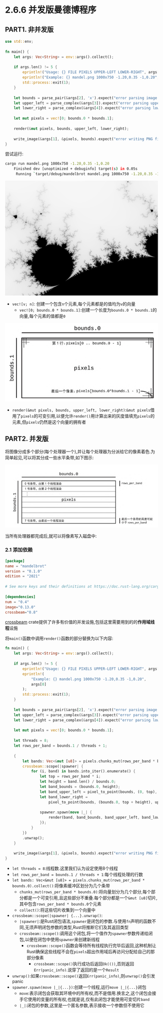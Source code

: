 # 2.6.6 并发版曼德博程序

## PART1. 非并发版

```rust
use std::env;

fn main() {
    let args: Vec<String> = env::args().collect();

    if args.len() != 5 {
        eprintln!("Usage: {} FILE PIXELS UPPER-LEFT LOWER-RIGHT", args[0]);
        eprintln!("Example: {} mandel.png 1000x750 -1.20,0.35 -1,0.20", args[0]);
        std::process::exit(1);
    }

    let bounds = parse_pair(&args[2], 'x').expect("error parsing image dimensions");
    let upper_left = parse_complex(&args[3]).expect("error parsing upper left corner point");
    let lower_right = parse_complex(&args[4]).expect("error parsing lower right corner point");

    let mut pixels = vec![0; bounds.0 * bounds.1];

    render(&mut pixels, bounds, upper_left, lower_right);

    write_image(&args[1], &pixels, bounds).expect("error writing PNG file");
}
```

尝试运行:

```bash
cargo run mandel.png 1000x750 -1.20,0.35 -1,0.20
    Finished dev [unoptimized + debuginfo] target(s) in 0.05s
     Running `target/debug/mandelbrot mandel.png 1000x750 -1.20,0.35 -1,0.20`
```

![运行结果](../code/mandelbrot/mandel.png)

- `vec![v; n]`: 创建一个包含`n`个元素,每个元素都是的值均为`v`的向量
  - `vec![0; bounds.0 * bounds.1]`:创建一个长度为`bounds.0 * bounds.1`的向量,每个元素的值都是`0`

![使用向量作为矩形像素阵列](./img/使用向量作为矩形像素阵列.png)

- `render(&mut pixels, bounds, upper_left, lower_right)`:`&mut pixels`借用了`pixels`的可变引用,以便允许`render()`用计算出来的灰度值填充`pixels`的元素,但`pixels`仍然是这个向量的拥有者

## PART2. 并发版

将图像分成多个部分(每个处理器一个),并让每个处理器为分派给它的像素着色.为简单起见,可以将其分成一些水平条带,如下图示:

![将像素缓冲区划分为一些条带以进行并行渲染](./img/将像素缓冲区划分为一些条带以进行并行渲染.png)

当所有处理器都完成后,就可以将像素写入磁盘中:

### 2.1 添加依赖

```toml
[package]
name = "mandelbrot"
version = "0.1.0"
edition = "2021"

# See more keys and their definitions at https://doc.rust-lang.org/cargo/reference/manifest.html

[dependencies]
num = "0.4"
image="0.13.0"
crossbeam="0.8"
```

[crossbeam](https://crates.io/crates/crossbeam) crate提供了许多有价值的并发设施,包括这里需要用到的的**作用域线程**设施

将`main()`函数中调用`render()`函数的部分替换为以下内容:

```rust
fn main() {
    let args: Vec<String> = env::args().collect();

    if args.len() != 5 {
        eprintln!("Usage: {} FILE PIXELS UPPER-LEFT LOWER-RIGHT", args[0]);
        eprintln!(
            "Example: {} mandel.png 1000x750 -1.20,0.35 -1,0.20",
            args[0]
        );
        std::process::exit(1);
    }

    let bounds = parse_pair(&args[2], 'x').expect("error parsing image dimensions");
    let upper_left = parse_complex(&args[3]).expect("error parsing upper left corner point");
    let lower_right = parse_complex(&args[4]).expect("error parsing lower right corner point");

    let mut pixels = vec![0; bounds.0 * bounds.1];

    let threads = 8;
    let rows_per_band = bounds.1 / threads + 1;

    {
        let bands: Vec<&mut [u8]> = pixels.chunks_mut(rows_per_band * bounds.0).collect();
        crossbeam::scope(|spawner| {
            for (i, band) in bands.into_iter().enumerate() {
                let top = rows_per_band * i;
                let height = band.len() / bounds.0;
                let band_bounds = (bounds.0, height);
                let band_upper_left = pixel_to_point(bounds, (0, top), upper_left, lower_right);
                let band_lower_right =
                    pixel_to_point(bounds, (bounds.0, top + height), upper_left, lower_right);

                spawner.spawn(move |_| {
                    render(band, band_bounds, band_upper_left, band_lower_right);
                });
            }
        })
        .unwrap();
    }

    write_image(&args[1], &pixels, bounds).expect("error writing PNG file");
}
```

- `let threads = 8`:线程数.这里我们认为设定使用8个线程
- `let rows_per_band = bounds.1 / threads + 1`:每个线程处理的行数
- `let bands: Vec<&mut [u8]> = pixels.chunks_mut(rows_per_band * bounds.0).collect()`:将像素缓冲区划分为几个条带
  - `chunks_mut(rows_per_band * bounds.0)`:将向量划分为几个部分,每个部分都是一个可变引用,且这些部分不重叠.每个部分都是一个`&mut [u8]`切片,其中包含`rows_per_band * bounds.0`个元素
  - `collect()`:将这些切片收集到一个向量中
- `crossbeam::scope(|spawner| {...}.unwrap()`:
  - `|spawner|`:是Rust闭包语法,`spawner`是闭包的参数.与使用`fn`声明的函数不同,无须声明闭包参数的类型,Rust将推断它们及其返回类型
  - `crossbeam::scope()`:调用这个闭包,将一个值作为`spawner`参数传递给闭包,以便在闭包中使用`spawner`来创建新线程
    - `crossbeam::scope()`函数会等待所有线程执行完毕后返回,这种机制让Rust确保这些线程不会在`pixels`超出作用域后再访问分配给自己的那部分像素
      - `crossbeam::scope()`执行成功后返回`Ok(())`,否则返回`Err(panic_info)`.说穿了返回的是一个`Result`
- `unwrap()`:如果`crossbeam::scope()`返回`Err(panic_info)`,则`unwrap()`会引发panic
- `spawner.spawn(move |_|{...})`:创建一个线程,运行`move |_|{...}`闭包
  - `move`:表示闭包会获取其环境中的所有权,而不是借用.换言之,这个闭包会接手它使用的变量的所有权,也就是说,仅有此闭包才能使用可变切片`band`
  - `|_|`:闭包的参数,这里是一个匿名参数,表示接收一个参数但不使用它